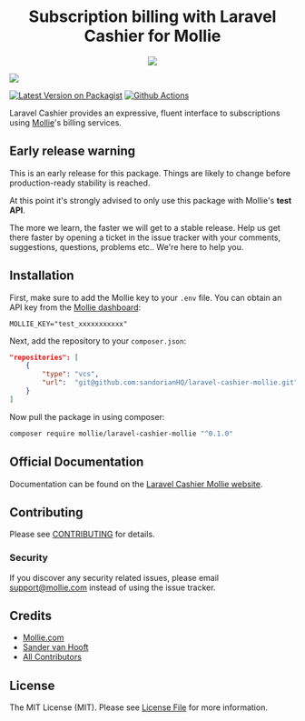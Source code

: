 <h1 align="center">Subscription billing with Laravel Cashier for Mollie</h1>
<p align="center">
  <img src="https://sandorianhq.github.io/laravel-cashier-mollie/assets/img/laravelcashiermollie.a7bde0e4.jpg"/>
</p>


<img src="https://info.mollie.com/hubfs/github/laravel-cashier/editorLaravel.jpg" />

[![Latest Version on Packagist](https://img.shields.io/packagist/v/sandorianHQ/laravel-cashier-mollie.svg?style=flat-square)](https://packagist.org/packages/sandorianHQ/laravel-cashier-mollie)
[![Github Actions](https://github.com/sandorianHQ/laravel-cashier-mollie/workflows/tests/badge.svg)](https://github.com/sandorianHQ/laravel-cashier-mollie/actions)

Laravel Cashier provides an expressive, fluent interface to subscriptions using [Mollie](https://www.mollie.com)'s billing services.

## Early release warning

This is an early release for this package. Things are likely to change before production-ready stability is reached.

At this point it's strongly advised to only use this package with Mollie's **test API**.

The more we learn, the faster we will get to a stable release. Help us get there faster by opening a ticket in the issue
tracker with your comments, suggestions, questions, problems etc.. We're here to help you.

## Installation

First, make sure to add the Mollie key to your `.env` file. You can obtain an API key from the [Mollie dashboard](https://www.mollie.com/dashboard/developers/api-keys):

```dotenv
MOLLIE_KEY="test_xxxxxxxxxxx"
```

Next, add the repository to your `composer.json`:

```json
"repositories": [
    {
        "type": "vcs",
        "url":  "git@github.com:sandorianHQ/laravel-cashier-mollie.git"
    }
]
```

Now pull the package in using composer:

```bash
composer require mollie/laravel-cashier-mollie "^0.1.0"
```

## Official Documentation
Documentation can be found on the [Laravel Cashier Mollie website](https://sandorianhq.github.io/laravel-cashier-mollie/).

## Contributing

Please see [CONTRIBUTING](CONTRIBUTING.md) for details.

### Security

If you discover any security related issues, please email support@mollie.com instead of using the issue tracker.

## Credits

- [Mollie.com](https://www.mollie.com)
- [Sander van Hooft](https://github.com/sandervanhooft)
- [All Contributors](../../contributors)

## License

The MIT License (MIT). Please see [License File](LICENSE.md) for more information.
